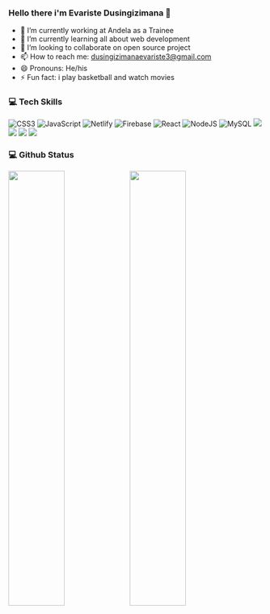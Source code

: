 ### Hello there i'm Evariste Dusingizimana 👋

- 🔭 I’m currently working at Andela as a Trainee
- 🌱 I’m currently learning all about web development
- 👯 I’m looking to collaborate on open source project
- 📫 How to reach me: dusingizimanaevariste3@gmail.com
- 😄 Pronouns: He/his
- ⚡ Fun fact: i play basketball and watch movies
### 💻 Tech Skills
![CSS3](https://img.shields.io/badge/css3-%231572B6.svg?style=for-the-badge&logo=css3&logoColor=white)
![JavaScript](https://img.shields.io/badge/javascript-%23323330.svg?style=for-the-badge&logo=javascript&logoColor=%23F7DF1E)
![Netlify](https://img.shields.io/badge/netlify-%23000000.svg?style=for-the-badge&logo=netlify&logoColor=#00C7B7)
![Firebase](https://img.shields.io/badge/firebase-%23039BE5.svg?style=for-the-badge&logo=firebase)
![React](https://img.shields.io/badge/react-%2320232a.svg?style=for-the-badge&logo=react&logoColor=%2361DAFB)
![NodeJS](https://img.shields.io/badge/node.js-6DA55F?style=for-the-badge&logo=node.js&logoColor=white)
![MySQL](https://img.shields.io/badge/mysql-%2300f.svg?style=for-the-badge&logo=mysql&logoColor=white)
<img src="https://img.shields.io/badge/MongoDB-%234ea94b.svg?style=for-the-badge&logo=mongodb&logoColor=white"/>
<img src="https://img.shields.io/badge/-sequelize-4285F4?style=flat-square&logo=Bootstrapp%&=white"/>
<img src="https://img.shields.io/badge/-Git-F44D27?style=flat-square&logo=Git&logoColor=white"/>
<img src="https://img.shields.io/badge/-Github-181717?style=flat-square&logo=GitHub&logoColor=white"/>         
### 💻 Github Status
<img align="left" width="47%" src="https://github-readme-stats.vercel.app/api?username=Evaristekanova&show_icons=true&theme=merko"/>
<img align="left" width="47%" src="https://github-readme-stats.vercel.app/api/top-langs/?username=Evaristekanova&layout=compact"/>
<!-- <img src="https://github-readme-stats.vercel.app/api?username=Evaristekanova&show_icons=true"/> -->
